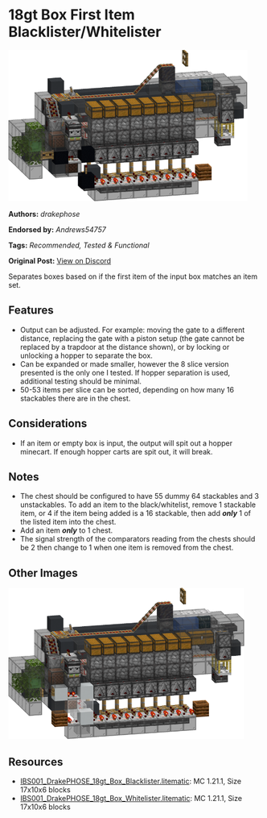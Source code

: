 # 18gt Box First Item Blacklister/Whitelister
<img alt="b.png" src="images/b.png?raw=1" height="300px">

**Authors:** *drakephose*

**Endorsed by:** *Andrews54757*

**Tags:** *Recommended, Tested & Functional*

**Original Post:** [View on Discord](https://discord.com/channels/1375556143186837695/1388177649913954376)

Separates boxes based on if the first item of the input box matches an item set.

## Features
- Output can be adjusted. For example: moving the gate to a different distance, replacing the gate with a piston setup (the gate cannot be replaced by a trapdoor at the distance shown), or by locking or unlocking a hopper to separate the box.
- Can be expanded or made smaller, however the 8 slice version presented is the only one I tested. If hopper separation is used, additional testing should be minimal.
- 50-53 items per slice can be sorted, depending on how many 16 stackables there are in the chest.

## Considerations
- If an item or empty box is input, the output will spit out a hopper minecart. If enough hopper carts are spit out, it will break.

## Notes
- The chest should be configured to have 55 dummy 64 stackables and 3 unstackables. To add an item to the black/whitelist, remove 1 stackable item, or 4 if the item being added is a 16 stackable, then add ***only*** 1 of the listed item into the chest.
- Add an item ***only*** to 1 chest.
- The signal strength of the comparators reading from the chests should be 2 then change to 1 when one item is removed from the chest.

## Other Images
<img src="images/w.png?raw=1" height="300px">

## Resources
- [IBS001_DrakePHOSE_18gt_Box_Blacklister.litematic](attachments/IBS001_DrakePHOSE_18gt_Box_Blacklister.litematic): MC 1.21.1, Size 17x10x6 blocks
- [IBS001_DrakePHOSE_18gt_Box_Whitelister.litematic](attachments/IBS001_DrakePHOSE_18gt_Box_Whitelister.litematic): MC 1.21.1, Size 17x10x6 blocks
